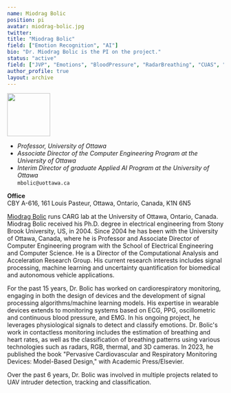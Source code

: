 ```yaml
---
name: Miodrag Bolic
position: pi
avatar: miodrag-bolic.jpg
twitter:
title: "Miodrag Bolic"
field: ["Emotion Recognition", "AI"]
bio: "Dr. Miodrag Bolic is the PI on the project."
status: "active"
field: ["JVP", "Emotions", "BloodPressure", "RadarBreathing", "CUAS", "AI4LUAV", "UAV5G", "UAVSim", "Bioreactor", "ComputerArchitecture", "MachineLearning", "AI"]
author_profile: true
layout: archive
---
```


<img width="100" src="{{site.baseurl}}/images/people/{{page.avatar}}" data-action="zoom">

- _Professor, University of Ottawa_<br>
- _Associate Director of the Computer Engineering Program at the University of Ottawa_<br>
- _Interim Director of graduate Applied AI Program at the University of Ottawa_<br>
<i class="fa fa-envelope-o"></i> `mbolic@uottawa.ca`

**Office**<br>
CBY A-616, 161 Louis Pasteur, Ottawa, Ontario, Canada, K1N 6N5

[Miodrag Bolic](https://www.site.uottawa.ca/~mbolic/) runs CARG lab at the University of Ottawa, Ontario, Canada.
Miodrag Bolic received his Ph.D. degree in electrical engineering from Stony Brook University, US, in 2004. Since 2004 he has been with the University of Ottawa, Canada, where he is Professor and Associate Director of Computer Engineering program with the School of Electrical Engineering and Computer Science. He is a Director of the Computational Analysis and Acceleration Research Group. His current research interests includes signal processing, machine learning and uncertainty quantification for biomedical and autonomous vehicle applications.  

For the past 15 years, Dr. Bolic has worked on cardiorespiratory monitoring, engaging in both the design of devices and the development of signal processing algorithms/machine learning models. His expertise in wearable devices extends to monitoring systems based on ECG, PPG, oscillometric and continuous blood pressure, and EMG. In his ongoing project, he leverages physiological signals to detect and classify emotions. Dr. Bolic's work in contactless monitoring includes the estimation of breathing and heart rates, as well as the classification of breathing patterns using various technologies such as radars, RGB, thermal, and 3D cameras. In 2023, he published the book "Pervasive Cardiovascular and Respiratory Monitoring Devices: Model-Based Design," with Academic Press/Elsevier.

Over the past 6 years, Dr. Bolic was involved in multiple projects related to UAV intruder detection, tracking and classification.
